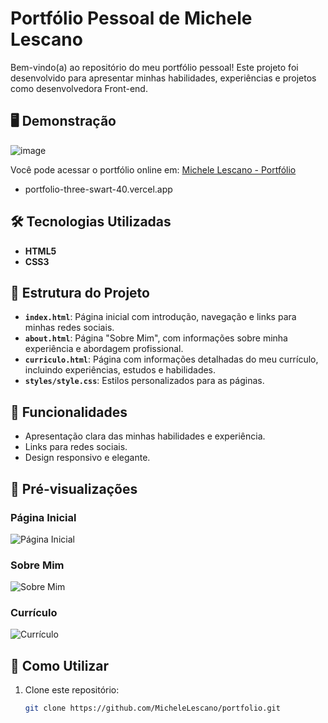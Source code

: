 # Portfólio Pessoal de Michele Lescano

Bem-vindo(a) ao repositório do meu portfólio pessoal! Este projeto foi desenvolvido para apresentar minhas habilidades, experiências e projetos como desenvolvedora Front-end.

## 🖥️ Demonstração

![image](portfolio.png)

Você pode acessar o portfólio online em: [Michele Lescano - Portfólio](portfolio-three-swart-40.vercel.app)
- portfolio-three-swart-40.vercel.app 
## 🛠️ Tecnologias Utilizadas

- **HTML5**
- **CSS3**

## 📂 Estrutura do Projeto

- **`index.html`**: Página inicial com introdução, navegação e links para minhas redes sociais.
- **`about.html`**: Página "Sobre Mim", com informações sobre minha experiência e abordagem profissional.
- **`curriculo.html`**: Página com informações detalhadas do meu currículo, incluindo experiências, estudos e habilidades.
- **`styles/style.css`**: Estilos personalizados para as páginas.

## 🌟 Funcionalidades

- Apresentação clara das minhas habilidades e experiência.
- Links para redes sociais.
- Design responsivo e elegante.

## 📸 Pré-visualizações

### Página Inicial
![Página Inicial](./assets/home-preview.png)

### Sobre Mim
![Sobre Mim](./assets/about-preview.png)

### Currículo
![Currículo](./assets/curriculo-preview.png)

## 📝 Como Utilizar

1. Clone este repositório:
   ```bash
   git clone https://github.com/MicheleLescano/portfolio.git
